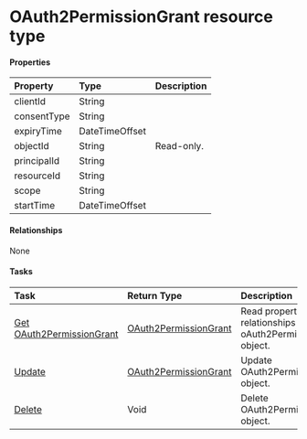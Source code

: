 # OAuth2PermissionGrant resource type



#### Properties
| Property	   | Type	|Description|
|:---------------|:--------|:----------|
|clientId|String||
|consentType|String||
|expiryTime|DateTimeOffset||
|objectId|String| Read-only.|
|principalId|String||
|resourceId|String||
|scope|String||
|startTime|DateTimeOffset||

#### Relationships
None


#### Tasks

| Task		   | Return Type	|Description|
|:---------------|:--------|:----------|
|[Get OAuth2PermissionGrant](../api/oauth2permissiongrant_get.md) | [OAuth2PermissionGrant](oauth2permissiongrant.md) |Read properties and relationships of oAuth2PermissionGrant object.|
|[Update](../api/oauth2permissiongrant_update.md) | [OAuth2PermissionGrant](oauth2permissiongrant.md)	|Update OAuth2PermissionGrant object. |
|[Delete](../api/oauth2permissiongrant_delete.md) | Void	|Delete OAuth2PermissionGrant object. |
